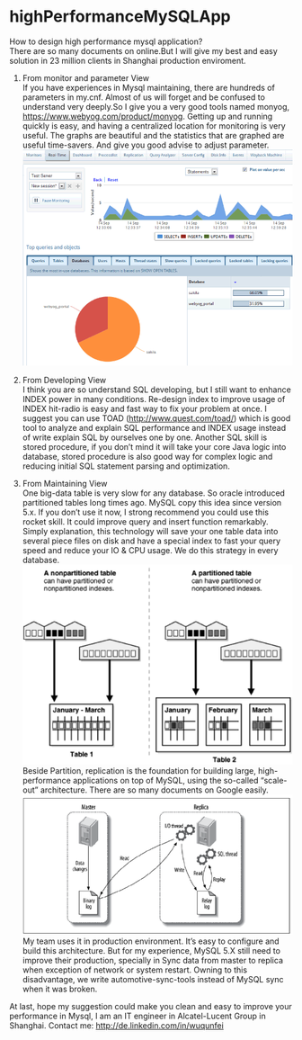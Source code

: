 highPerformanceMySQLApp
=======================

How to design high performance mysql application? <br>
There are so many documents on online.But I will give my best and easy solution in 23 million clients in Shanghai production enviroment.<br>

1. From monitor and parameter View<br>
If you have experiences in Mysql maintaining, there are hundreds of parameters in my.cnf. Almost of us will forget and be confused to understand very deeply.So I give you a very good tools named monyog, https://www.webyog.com/product/monyog. Getting up and running quickly is easy, and having a centralized location for monitoring is very useful. The graphs are beautiful and the statistics that are graphed are useful time-savers. And give you good advise to adjust parameter.<br>
 ![image](https://raw.githubusercontent.com/wuqunfei/highPerformanceMySQLApp/master/real-time-database.png)

2. From Developing View<br>
I think you are so understand SQL developing, but I still want to enhance INDEX power in many conditions. Re-design index to improve usage of INDEX hit-radio is easy and fast way to fix your problem at once. I suggest you can use TOAD (http://www.quest.com/toad/) which is good tool to analyze and explain SQL performance and INDEX usage instead of write explain SQL by ourselves one by one. Another SQL skill is stored procedure, if you don’t mind it will take your core Java logic into database, stored procedure is also good way for complex logic and reducing initial SQL statement parsing and optimization.<br>

3. From Maintaining View <br>
One big-data table is very slow for any database. So oracle introduced partitioned tables long times ago. MySQL copy this idea since version 5.x. If you don’t use it now, I strong recommend you could use this rocket skill. It could improve query and insert function remarkably. Simply explanation, this technology will save your one table data into several piece files on disk and have a special index to fast your query speed and reduce your IO & CPU usage. We do this strategy in every database.<br>
![image](https://raw.githubusercontent.com/wuqunfei/highPerformanceMySQLApp/master/partitioned.png)<br>
Beside Partition, replication is the foundation for building large, high-performance applications on top of MySQL, using the so-called “scale-out” architecture. There are so many documents on Google easily.<br>
![image](https://raw.githubusercontent.com/wuqunfei/highPerformanceMySQLApp/master/Sync.png)<br>
My team uses it in production environment. It’s easy to configure and build this architecture. But for my experience,  MySQL 5.X still need to improve their production, specially in Sync data from master to replica when exception of network or system restart. Owning to this disadvantage, we write automotive-sync-tools instead of MySQL sync when it was broken.<br>


At last, hope my suggestion could make you clean and easy to improve your performance in Mysql, I am an IT engineer in Alcatel-Lucent Group in Shanghai. Contact me: http://de.linkedin.com/in/wuqunfei




